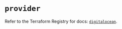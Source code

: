 # `provider`

Refer to the Terraform Registry for docs: [`digitalocean`](https://registry.terraform.io/providers/digitalocean/digitalocean/2.42.0/docs).
